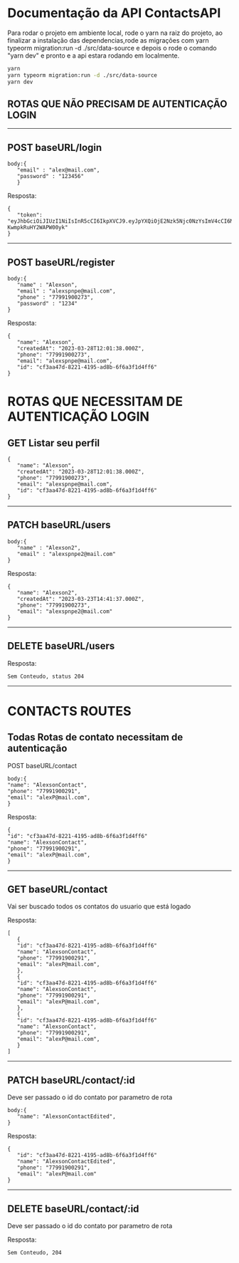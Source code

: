 # Documentação da API ContactsAPI

Para rodar o projeto em ambiente local, rode o yarn na raiz do projeto, ao finalizar a instalação das dependencias,rode as migrações com yarn typeorm migration:run -d ./src/data-source e depois o rode o comando "yarn dev" e pronto
e a api estara rodando em localmente.

```sh
yarn
yarn typeorm migration:run -d ./src/data-source
yarn dev
```

## ROTAS QUE NÃO PRECISAM DE AUTENTICAÇÃO LOGIN

---

## POST baseURL/login

```
body:{
   "email" : "alex@mail.com",
   "password" : "123456"
   }
```

Resposta:

```
{
   "token": "eyJhbGciOiJIUzI1NiIsInR5cCI6IkpXVCJ9.eyJpYXQiOjE2Nzk5Njc0NzYsImV4cCI6MTY4MDA1Mzg3Niwic3ViIjoiOTAzZDA3YTMtYzY2YS00Mjc0LTliODAtMDcxNjQyNjRhYjZjIn0.kf2FXEfIGR2MFvHqj4LmEfAl-KwmpkRuHY2WAPW00yk"
}
```

---

## POST baseURL/register

```
body:{
   "name" : "Alexson",
   "email" : "alexspnpe@mail.com",
   "phone" : "77991900273",
   "password" : "1234"
}
```

Resposta:

```
{
   "name": "Alexson",
   "createdAt": "2023-03-28T12:01:38.000Z",
   "phone": "77991900273",
   "email": "alexspnpe@mail.com",
   "id": "cf3aa47d-8221-4195-ad8b-6f6a3f1d4ff6"
}
```

# ROTAS QUE NECESSITAM DE AUTENTICAÇÃO LOGIN

## GET Listar seu perfil

```
{
   "name": "Alexson",
   "createdAt": "2023-03-28T12:01:38.000Z",
   "phone": "77991900273",
   "email": "alexspnpe@mail.com",
   "id": "cf3aa47d-8221-4195-ad8b-6f6a3f1d4ff6"
}
```

---

## PATCH baseURL/users

```
body:{
   "name" : "Alexson2",
   "email" : "alexspnpe2@mail.com"
}
```

Resposta:

```
{
   "name": "Alexson2",
   "createdAt": "2023-03-23T14:41:37.000Z",
   "phone": "77991900273",
   "email": "alexspnpe2@mail.com"
}
```

---

## DELETE baseURL/users

Resposta:

```
Sem Conteudo, status 204
```

---

# CONTACTS ROUTES

## Todas Rotas de contato necessitam de autenticação

POST baseURL/contact

```
body:{
"name": "AlexsonContact",
"phone": "77991900291",
"email": "alexP@mail.com",
}
```

Resposta:

```
{
"id": "cf3aa47d-8221-4195-ad8b-6f6a3f1d4ff6"
"name": "AlexsonContact",
"phone": "77991900291",
"email": "alexP@mail.com",
}
```

---

## GET baseURL/contact

Vai ser buscado todos os contatos do usuario que está logado

Resposta:

```
[
   {
   "id": "cf3aa47d-8221-4195-ad8b-6f6a3f1d4ff6"
   "name": "AlexsonContact",
   "phone": "77991900291",
   "email": "alexP@mail.com",
   },
   {
   "id": "cf3aa47d-8221-4195-ad8b-6f6a3f1d4ff6"
   "name": "AlexsonContact",
   "phone": "77991900291",
   "email": "alexP@mail.com",
   },
   {
   "id": "cf3aa47d-8221-4195-ad8b-6f6a3f1d4ff6"
   "name": "AlexsonContact",
   "phone": "77991900291",
   "email": "alexP@mail.com",
   }
]
```

---

## PATCH baseURL/contact/:id

Deve ser passado o id do contato por parametro de rota

```
body:{
   "name": "AlexsonContactEdited",
}

```

Resposta:

```
{
   "id": "cf3aa47d-8221-4195-ad8b-6f6a3f1d4ff6"
   "name": "AlexsonContactEdited",
   "phone": "77991900291",
   "email": "alexP@mail.com"
}
```

---

## DELETE baseURL/contact/:id

Deve ser passado o id do contato por parametro de rota

Resposta:

```
Sem Conteudo, 204
```

